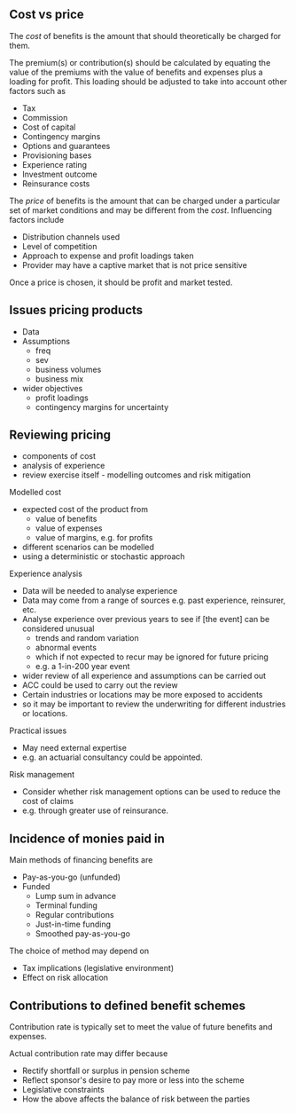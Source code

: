 ## Cost vs price

The _cost_ of benefits is the amount that should theoretically be charged
for them.

The premium(s) or contribution(s) should be calculated by equating the value
of the premiums with the value of benefits and expenses plus a loading for
profit.
This loading should be adjusted to take into account other factors such as

- Tax
- Commission
- Cost of capital
- Contingency margins
- Options and guarantees
- Provisioning bases
- Experience rating
- Investment outcome
- Reinsurance costs

The _price_ of benefits is the amount that can be charged under a
particular set of market conditions and may be different from the _cost_.
Influencing factors include

- Distribution channels used
- Level of competition
- Approach to expense and profit loadings taken
- Provider may have a captive market that is not price sensitive

Once a price is chosen, it should be profit and market tested.

## Issues pricing products

- Data
- Assumptions
    - freq
    - sev
    - business volumes
    - business mix
- wider objectives
    - profit loadings
    - contingency margins for uncertainty

## Reviewing pricing

- components of cost
- analysis of experience
- review exercise itself - modelling outcomes and risk mitigation

Modelled cost

- expected cost of the product from
    - value of benefits
    - value of expenses
    - value of margins, e.g. for profits
- different scenarios can be modelled
- using a deterministic or stochastic approach

Experience analysis

- Data will be needed to analyse experience
- Data may come from a range of sources e.g. past experience, reinsurer, etc.
- Analyse experience over previous years to see if [the event] can be considered unusual
    - trends and random variation
    - abnormal events
    - which if not expected to recur may be ignored for future pricing
    - e.g. a 1-in-200 year event
- wider review of all experience and assumptions can be carried out
- ACC could be used to carry out the review
- Certain industries or locations may be more exposed to accidents
- so it may be important to review the underwriting for different industries or locations.

Practical issues

- May need external expertise
- e.g. an actuarial consultancy could be appointed.

Risk management

- Consider whether risk management options can be used to reduce the cost of claims
- e.g. through greater use of reinsurance.

## Incidence of monies paid in

Main methods of financing benefits are

- Pay-as-you-go (unfunded)
- Funded
    - Lump sum in advance
    - Terminal funding
    - Regular contributions
    - Just-in-time funding
    - Smoothed pay-as-you-go

The choice of method may depend on

- Tax implications (legislative environment)
- Effect on risk allocation

## Contributions to defined benefit schemes

Contribution rate is typically set to meet the value of future benefits
and expenses.

Actual contribution rate may differ because

- Rectify shortfall or surplus in pension scheme
- Reflect sponsor's desire to pay more or less into the scheme
- Legislative constraints
- How the above affects the balance of risk between the parties
